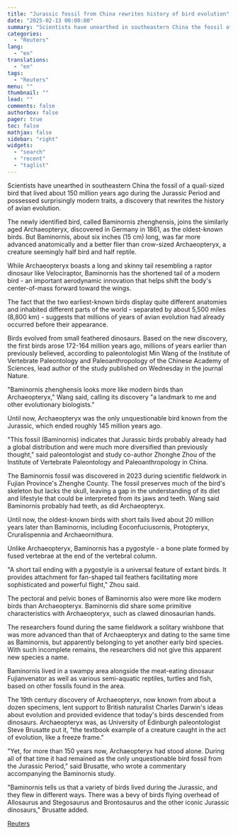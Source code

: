 ```yaml
---
title: "Jurassic fossil from China rewrites history of bird evolution"
date: "2025-02-13 00:00:00"
summary: "Scientists have unearthed in southeastern China the fossil of a quail-sized bird that lived about 150 million years ago during the Jurassic Period and possessed surprisingly modern traits, a discovery that rewrites the history of avian evolution.The newly identified bird, called Baminornis zhenghensis, joins the similarly aged Archaeopteryx, discovered in..."
categories:
  - "Reuters"
lang:
  - "en"
translations:
  - "en"
tags:
  - "Reuters"
menu: ""
thumbnail: ""
lead: ""
comments: false
authorbox: false
pager: true
toc: false
mathjax: false
sidebar: "right"
widgets:
  - "search"
  - "recent"
  - "taglist"
---
```


Scientists have unearthed in southeastern China the fossil of a quail-sized bird that lived about 150 million years ago during the Jurassic Period and possessed surprisingly modern traits, a discovery that rewrites the history of avian evolution.

The newly identified bird, called Baminornis zhenghensis, joins the similarly aged Archaeopteryx, discovered in Germany in 1861, as the oldest-known birds. But Baminornis, about six inches (15 cm) long, was far more advanced anatomically and a better flier than crow-sized Archaeopteryx, a creature seemingly half bird and half reptile.

While Archaeopteryx boasts a long and skinny tail resembling a raptor dinosaur like Velociraptor, Baminornis has the shortened tail of a modern bird - an important aerodynamic innovation that helps shift the body's center-of-mass forward toward the wings.

The fact that the two earliest-known birds display quite different anatomies and inhabited different parts of the world - separated by about 5,500 miles (8,800 km) - suggests that millions of years of avian evolution had already occurred before their appearance.

Birds evolved from small feathered dinosaurs. Based on the new discovery, the first birds arose 172-164 million years ago, millions of years earlier than previously believed, according to paleontologist Min Wang of the Institute of Vertebrate Paleontology and Paleoanthropology of the Chinese Academy of Sciences, lead author of the study published on Wednesday in the journal Nature.

"Baminornis zhenghensis looks more like modern birds than Archaeopteryx," Wang said, calling its discovery "a landmark to me and other evolutionary biologists."

Until now, Archaeopteryx was the only unquestionable bird known from the Jurassic, which ended roughly 145 million years ago.

"This fossil (Baminornis) indicates that Jurassic birds probably already had a global distribution and were much more diversified than previously thought," said paleontologist and study co-author Zhonghe Zhou of the Institute of Vertebrate Paleontology and Paleoanthropology in China.

The Baminornis fossil was discovered in 2023 during scientific fieldwork in Fujian Province's Zhenghe County. The fossil preserves much of the bird's skeleton but lacks the skull, leaving a gap in the understanding of its diet and lifestyle that could be interpreted from its jaws and teeth. Wang said Baminornis probably had teeth, as did Archaeopteryx.

Until now, the oldest-known birds with short tails lived about 20 million years later than Baminornis, including Eoconfuciusornis, Protopteryx, Cruralispennia and Archaeornithura.

Unlike Archaeopteryx, Baminornis has a pygostyle - a bone plate formed by fused vertebrae at the end of the vertebral column.

"A short tail ending with a pygostyle is a universal feature of extant birds. It provides attachment for fan-shaped tail feathers facilitating more sophisticated and powerful flight," Zhou said.

The pectoral and pelvic bones of Baminornis also were more like modern birds than Archaeopteryx. Baminornis did share some primitive characteristics with Archaeopteryx, such as clawed dinosaurian hands.

The researchers found during the same fieldwork a solitary wishbone that was more advanced than that of Archaeopteryx and dating to the same time as Baminornis, but apparently belonging to yet another early bird species. With such incomplete remains, the researchers did not give this apparent new species a name.

Baminornis lived in a swampy area alongside the meat-eating dinosaur Fujianvenator as well as various semi-aquatic reptiles, turtles and fish, based on other fossils found in the area.

The 19th century discovery of Archaeopteryx, now known from about a dozen specimens, lent support to British naturalist Charles Darwin's ideas about evolution and provided evidence that today's birds descended from dinosaurs. Archaeopteryx was, as University of Edinburgh paleontologist Steve Brusatte put it, "the textbook example of a creature caught in the act of evolution, like a freeze frame."

"Yet, for more than 150 years now, Archaeopteryx had stood alone. During all of that time it had remained as the only unquestionable bird fossil from the Jurassic Period," said Brusatte, who wrote a commentary accompanying the Baminornis study.

"Baminornis tells us that a variety of birds lived during the Jurassic, and they flew in different ways. There was a bevy of birds flying overhead of Allosaurus and Stegosaurus and Brontosaurus and the other iconic Jurassic dinosaurs," Brusatte added.

[Reuters](https://www.tradingview.com/news/reuters.com,2025:newsml_L1N3P10L4:0-jurassic-fossil-from-china-rewrites-history-of-bird-evolution/)
